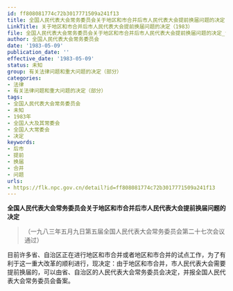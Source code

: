 ```yaml
---
id: ff808081774c72b3017771509a241f13
title: 全国人民代表大会常务委员会关于地区和市合并后市人民代表大会提前换届问题的决定
LinkTitle: 关于地区和市合并后市人民代表大会提前换届问题的决定（1983）
file: 全国人民代表大会常务委员会关于地区和市合并后市人民代表大会提前换届问题的决定_ff808081774c72b3017771509a241f13.docx
author: 全国人民代表大会常务委员会
date: '1983-05-09'
publication_date: ''
effective_date: '1983-05-09'
status: 未知
group: 有关法律问题和重大问题的决定（部分）
categories:
- 法律
- 有关法律问题和重大问题的决定（部分）
tags:
- 全国人民代表大会常务委员会
- 未知
- 1983年
- 全国人大及其常委会
- 全国人大常委会
- 决定
keywords:
- 后市
- 提前
- 换届
- 合并
- 问题
urls:
- https://flk.npc.gov.cn/detail?id=ff808081774c72b3017771509a241f13
---
```


**全国人民代表大会常务委员会关于地区和市合并后市人民代表大会提前换届问题的决定**

> （一九八三年五月九日第五届全国人民代表大会常务委员会第二十七次会议通过）

目前许多省、自治区正在进行地区和市合并或者地区和市合并的试点工作，为了有利于这一重大改革的顺利进行，现决定：由于地区和市合并，市人民代表大会需要提前换届的，可以由省、自治区的人民代表大会常务委员会决定，并报全国人民代表大会常务委员会备案。
